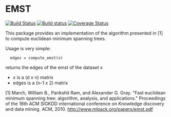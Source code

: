 # EMST
[![Build Status](https://travis-ci.org/lithom/EMST.jl.svg?branch=master)](https://travis-ci.org/lithom/EMST.jl) [![Build status](https://ci.appveyor.com/api/projects/status/rutjqeq6bbl7271c?svg=true)](https://ci.appveyor.com/project/lithom/emst-jl)   [![Coverage Status](https://coveralls.io/repos/github/lithom/EMST.jl/badge.svg?branch=master)](https://coveralls.io/github/lithom/EMST.jl?branch=master)


This package provides an implementation of the algorithm presented in [1] to compute euclidean minimum spanning trees.

Usage is very simple:
```
  edges = compute_emst(x)
```

returns the edges of the emst of the dataset x
- x is a (d x n) matrix
- edges is a (n-1 x 2) matrix


[1] March, William B., Parikshit Ram, and Alexander G. Gray. "Fast euclidean minimum spanning tree: algorithm, analysis, and applications." Proceedings of the 16th ACM SIGKDD international conference on Knowledge discovery and data mining. ACM, 2010.
http://www.mlpack.org/papers/emst.pdf
